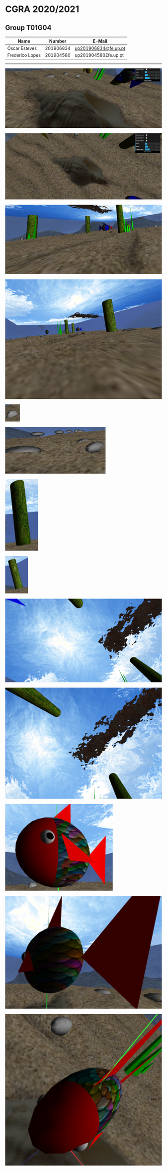 # CGRA 2020/2021

## Group T01G04
| Name             | Number    | E-Mail              |
| ---------------- | --------- | ------------------  |
| Óscar Esteves    | 201906834 | up201906834@fe.up.pt|
| Frederico Lopes  | 201904580 | up201904580£fe.up.pt|

----

![Fundo e Ninho](screenshots/fundoNinho1.png)

![Fundo e Ninho](screenshots/fundoNinho2.png)

![Panorama](screenshots/panorama.png)

![Panorama](screenshots/panorama2.png)

![Pedra](screenshots/pedra1.png)

![Pedras](screenshots/pedras.png)

![Pilar](screenshots/pilar1.png)

![Pilar](screenshots/pilar2.png)

![Superfície da água](screenshots/superficieAgua.png)

![Superfície da água](screenshots/superficieAgua2.png)

![Textura do Peixe](screenshots/texturaPeixe1.png)

![Textura do Peixe](screenshots/texturaPeixe2.png)

![Textura do Peixe](screenshots/texturaPeixe3.png)